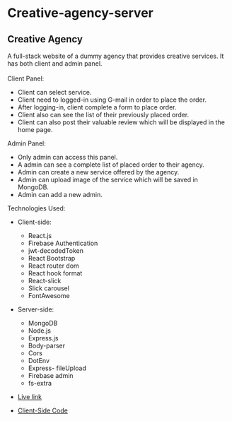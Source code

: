 # Creative-agency-server

## Creative Agency

A full-stack website of a dummy agency that provides creative services. It has both client and admin panel.
\
\
Client Panel:

-   Client can select service.
-   Client need to logged-in using G-mail in order to place the order.
-   After logging-in, client complete a form to place order.
-   Client also can see the list of their previously placed order.
-   Client can also post their valuable review which will be displayed in the home page.

Admin Panel:

-   Only admin can access this panel.
-   A admin can see a complete list of placed order to their agency.
-   Admin can create a new service offered by the agency.
-   Admin can upload image of the service which will be saved in MongoDB.
-   Admin can add a new admin.

Technologies Used:

-   Client-side:
    -   React.js
    -   Firebase Authentication
    -   jwt-decodedToken
    -   React Bootstrap
    -   React router dom
    -   React hook format
    -   React-slick
    -   Slick carousel
    -   FontAwesome
-   Server-side:

    -   MongoDB
    -   Node.js
    -   Express.js
    -   Body-parser
    -   Cors
    -   DotEnv
    -   Express- fileUpload
    -   Firebase admin
    -   fs-extra

-   [Live link](https://creative-agency-42bae.web.app/)
-   [Client-Side Code](https://github.com/rafsan18/creative-agency-client)
